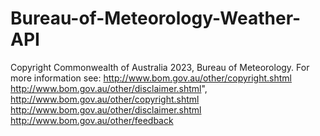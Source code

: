# Bureau-of-Meteorology-Weather-API
Copyright Commonwealth of Australia 2023, Bureau of Meteorology. For more information see: http://www.bom.gov.au/other/copyright.shtml http://www.bom.gov.au/other/disclaimer.shtml",
http://www.bom.gov.au/other/copyright.shtml
http://www.bom.gov.au/other/disclaimer.shtml
http://www.bom.gov.au/other/feedback
